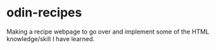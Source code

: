 # odin-recipes

Making a recipe webpage to go over and implement some of the HTML knowledge/skill I have learned.